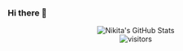 ### Hi there 👋

<!--
**nikitaGetman/nikitaGetman** is a ✨ _special_ ✨ repository because its `README.md` (this file) appears on your GitHub profile.

Here are some ideas to get you started:

- 🔭 I’m currently working on ...
- 🌱 I’m currently learning ...
- 👯 I’m looking to collaborate on ...
- 🤔 I’m looking for help with ...
- 💬 Ask me about ...
- 📫 How to reach me: ...
- 😄 Pronouns: ...
- ⚡ Fun fact: ...
-->


<div align="center">
    <!-- <img src="https://github-profile-trophy.vercel.app/?username=nikitaGetman&row=1&column=6&margin-h=8&theme=darkhub&count_private=true&margin-w=15&no-frame=true" alt="Nikita's GitHub Trophies" /> 
    <br /> -->
    <img src="https://github-readme-stats.vercel.app/api?username=nikitaGetman&show_icons=true&hide_border=true&count_private=true" alt="Nikita's GitHub Stats">
    <br />
    <img src="https://visitor-badge.laobi.icu/badge?page_id=nikitaGetman.nikitaGetman" alt="visitors">
</div>

